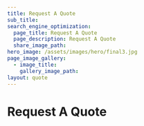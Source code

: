 ```yaml
---
title: Request A Quote
sub_title: 
search_engine_optimization:
  page_title: Request A Quote
  page_description: Request A Quote
  share_image_path:
hero_image: /assets/images/hero/final3.jpg
page_image_gallery:
  - image_title:
    gallery_image_path:
layout: quote
---
```


# Request A Quote

